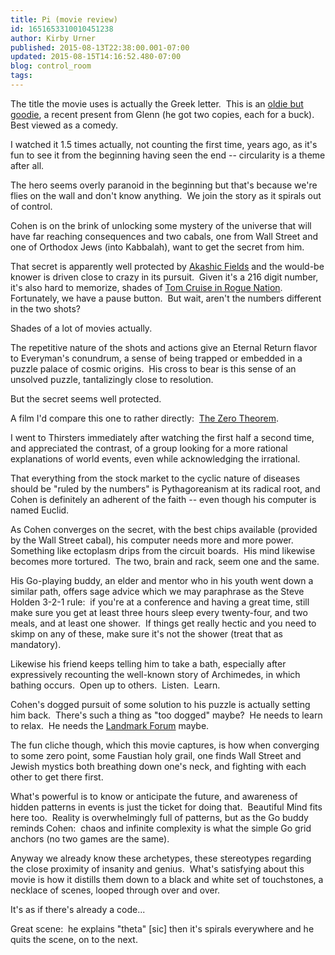 ```yaml
---
title: Pi (movie review)
id: 1651653310010451238
author: Kirby Urner
published: 2015-08-13T22:38:00.001-07:00
updated: 2015-08-15T14:16:52.480-07:00
blog: control_room
tags: 
---
```


[](https://www.flickr.com/photos/kirbyurner/20363359540/in/dateposted-public/)

The title the movie uses is actually the Greek letter.  This is an [oldie but goodie](http://www.imdb.com/title/tt0138704/), a recent present from Glenn (he got two copies, each for a buck).  Best viewed as a comedy.

I watched it 1.5 times actually, not counting the first time, years ago, as it's fun to see it from the beginning having seen the end -- circularity is a theme after all.

The hero seems overly paranoid in the beginning but that's because we're flies on the wall and don't know anything.  We join the story as it spirals out of control.

Cohen is on the brink of unlocking some mystery of the universe that will have far reaching consequences and two cabals, one from Wall Street and one of Orthodox Jews (into Kabbalah), want to get the secret from him.

That secret is apparently well protected by [Akashic Fields](http://www.scienceandnonduality.com/akashic-field-and-consciousness/) and the would-be knower is driven close to crazy in its pursuit.  Given it's a 216 digit number, it's also hard to memorize, shades of [Tom Cruise in Rogue Nation](http://controlroom.blogspot.com/2015/08/mission-impossible-rogue-nation-movie.html).  Fortunately, we have a pause button.  But wait, aren't the numbers different in the two shots?

Shades of a lot of movies actually.

The repetitive nature of the shots and actions give an Eternal Return flavor to Everyman's conundrum, a sense of being trapped or embedded in a puzzle palace of cosmic origins.  His cross to bear is this sense of an unsolved puzzle, tantalizingly close to resolution.

But the secret seems well protected.

A film I'd compare this one to rather directly:  [The Zero Theorem](http://controlroom.blogspot.com/2014/10/the-zero-theorem-movie-review.html).

I went to Thirsters immediately after watching the first half a second time, and appreciated the contrast, of a group looking for a more rational explanations of world events, even while acknowledging the irrational.

That everything from the stock market to the cyclic nature of diseases should be "ruled by the numbers" is Pythagoreanism at its radical root, and Cohen is definitely an adherent of the faith -- even though his computer is named Euclid.

As Cohen converges on the secret, with the best chips available (provided by the Wall Street cabal), his computer needs more and more power.  Something like ectoplasm drips from the circuit boards.  His mind likewise becomes more tortured.  The two, brain and rack, seem one and the same.

His Go-playing buddy, an elder and mentor who in his youth went down a similar path, offers sage advice which we may paraphrase as the Steve Holden 3-2-1 rule:  if you're at a conference and having a great time, still make sure you get at least three hours sleep every twenty-four, and two meals, and at least one shower.  If things get really hectic and you need to skimp on any of these, make sure it's not the shower (treat that as mandatory).

Likewise his friend keeps telling him to take a bath, especially after expressively recounting the well-known story of Archimedes, in which bathing occurs.  Open up to others.  Listen.  Learn.

Cohen's dogged pursuit of some solution to his puzzle is actually setting him back.  There's such a thing as "too dogged" maybe?  He needs to learn to relax.  He needs the [Landmark Forum](http://controlroom.blogspot.com/2015/08/at-landmark-event.html) maybe.

The fun cliche though, which this movie captures, is how when converging to some zero point, some Faustian holy grail, one finds Wall Street and Jewish mystics both breathing down one's neck, and fighting with each other to get there first.

What's powerful is to know or anticipate the future, and awareness of hidden patterns in events is just the ticket for doing that.  Beautiful Mind fits here too.  Reality is overwhelmingly full of patterns, but as the Go buddy reminds Cohen:  chaos and infinite complexity is what the simple Go grid anchors (no two games are the same).

Anyway we already know these archetypes, these stereotypes regarding the close proximity of insanity and genius.  What's satisfying about this movie is how it distills them down to a black and white set of touchstones, a necklace of scenes, looped through over and over.

It's as if there's already a code...

Great scene:  he explains "theta" [sic] then it's spirals everywhere and he quits the scene, on to the next.